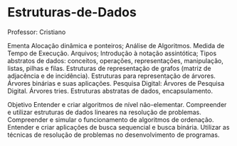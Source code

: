 # Estruturas-de-Dados
Professor: Cristiano



Ementa
Alocação dinâmica e ponteiros; Análise de Algoritmos. Medida de Tempo de Execução. Arquivos; Introdução à notação assintótica; Tipos abstratos de dados: conceitos, operações, representações, manipula­ção, listas, pilhas e filas. Estruturas de representação de grafos (matriz de adjacência e de incidência). Estrutu­ras para representação de árvores. Árvores binárias e suas aplicações. Pesquisa Digital: Árvores de Pesquisa Digital. Árvores tries. Estruturas abstratas de dados, encapsulamento.


Objetivo
Entender e criar algoritmos de nível não-elementar. Compreender e utilizar estruturas de dados lineares na resolução de problemas. Compreender e simular o funcionamento de algoritmos de ordenação. Entender e criar aplicações de busca sequencial e busca binária. Utilizar as técnicas de resolução de problemas no desenvolvimento de programas.
